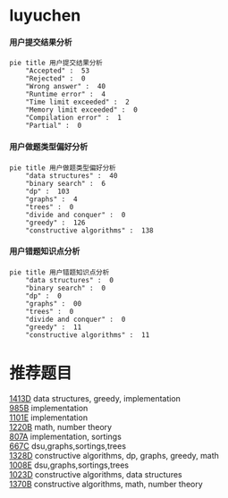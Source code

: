 # luyuchen

<!-- tabs:start -->



#### **用户提交结果分析**

```mermaid
pie title 用户提交结果分析
    "Accepted" :  53
    "Rejected" :  0
    "Wrong answer" :  40
    "Runtime error" :  4
    "Time limit exceeded" :  2
    "Memory limit exceeded" :  0
    "Compilation error" :  1
    "Partial" :  0
```

#### **用户做题类型偏好分析**

```mermaid
pie title 用户做题类型偏好分析
    "data structures" :  40
    "binary search" :  6
    "dp" :  103
    "graphs" :  4
    "trees" :  0
    "divide and conquer" :  0
    "greedy" :  126
    "constructive algorithms" :  138
```
#### **用户错题知识点分析**

```mermaid
pie title 用户错题知识点分析
    "data structures" :  0
    "binary search" :  0
    "dp" :  0
    "graphs" :  00
    "trees" :  0
    "divide and conquer" :  0
    "greedy" :  11
    "constructive algorithms" :  11
```



<!-- tabs:end -->
# 推荐题目
[1413D](https://codeforces.com/contest/1413/problem/D)		data structures,
                        greedy,
                        implementation		  
[985B](https://codeforces.com/contest/985/problem/B)		implementation		  
[1101E](https://codeforces.com/contest/1101/problem/E)		implementation		  
[1220B](https://codeforces.com/contest/1220/problem/B)		math,
                        number theory		  
[807A](https://codeforces.com/contest/807/problem/A)		implementation,
                        sortings		  
[667C](https://codeforces.com/contest/667/problem/C)		dsu,graphs,sortings,trees		  
[1328D](https://codeforces.com/contest/1328/problem/D)		constructive algorithms,
                        dp,
                        graphs,
                        greedy,
                        math		  
[1008E](https://codeforces.com/contest/1008/problem/E)		dsu,graphs,sortings,trees		  
[1023D](https://codeforces.com/contest/1023/problem/D)		constructive algorithms,
                        data structures		  
[1370B](https://codeforces.com/contest/1370/problem/B)		constructive algorithms,
                        math,
                        number theory		  
